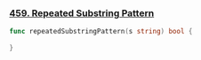 ### [459. Repeated Substring Pattern]

```go
func repeatedSubstringPattern(s string) bool {
    
}
```

[459. Repeated Substring Pattern]: https://leetcode.com/problems/repeated-substring-pattern/